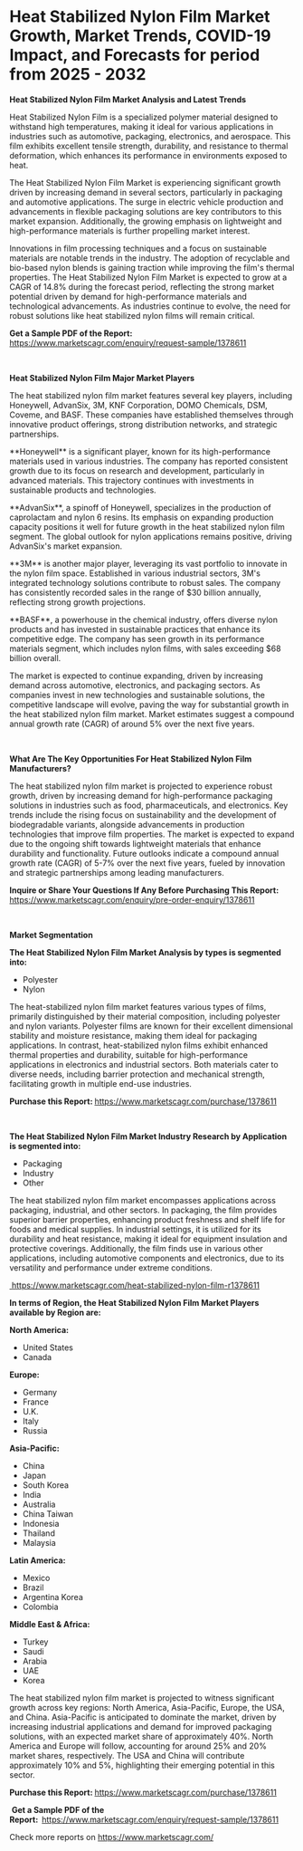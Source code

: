 <p><h1>Heat Stabilized Nylon Film Market Growth, Market Trends, COVID-19 Impact, and Forecasts for period from 2025 - 2032</h1></p><p><strong>Heat Stabilized Nylon Film Market Analysis and Latest Trends</strong></p>
<p><p>Heat Stabilized Nylon Film is a specialized polymer material designed to withstand high temperatures, making it ideal for various applications in industries such as automotive, packaging, electronics, and aerospace. This film exhibits excellent tensile strength, durability, and resistance to thermal deformation, which enhances its performance in environments exposed to heat.</p><p>The Heat Stabilized Nylon Film Market is experiencing significant growth driven by increasing demand in several sectors, particularly in packaging and automotive applications. The surge in electric vehicle production and advancements in flexible packaging solutions are key contributors to this market expansion. Additionally, the growing emphasis on lightweight and high-performance materials is further propelling market interest.</p><p>Innovations in film processing techniques and a focus on sustainable materials are notable trends in the industry. The adoption of recyclable and bio-based nylon blends is gaining traction while improving the film's thermal properties. The Heat Stabilized Nylon Film Market is expected to grow at a CAGR of 14.8% during the forecast period, reflecting the strong market potential driven by demand for high-performance materials and technological advancements. As industries continue to evolve, the need for robust solutions like heat stabilized nylon films will remain critical.</p></p>
<p><strong>Get a Sample PDF of the Report:&nbsp;</strong> <a href="https://www.marketscagr.com/enquiry/request-sample/1378611?utm_campaign=3577&utm_medium=2&utm_source=Github&utm_content=ia&utm_term=02042025&utm_id=heat-stabilized-nylon-film">https://www.marketscagr.com/enquiry/request-sample/1378611</a></p>
<p>&nbsp;</p>
<p><strong>Heat Stabilized Nylon Film Major Market Players</strong></p>
<p><p>The heat stabilized nylon film market features several key players, including Honeywell, AdvanSix, 3M, KNF Corporation, DOMO Chemicals, DSM, Coveme, and BASF. These companies have established themselves through innovative product offerings, strong distribution networks, and strategic partnerships.</p><p>**Honeywell** is a significant player, known for its high-performance materials used in various industries. The company has reported consistent growth due to its focus on research and development, particularly in advanced materials. This trajectory continues with investments in sustainable products and technologies.</p><p>**AdvanSix**, a spinoff of Honeywell, specializes in the production of caprolactam and nylon 6 resins. Its emphasis on expanding production capacity positions it well for future growth in the heat stabilized nylon film segment. The global outlook for nylon applications remains positive, driving AdvanSix's market expansion.</p><p>**3M** is another major player, leveraging its vast portfolio to innovate in the nylon film space. Established in various industrial sectors, 3M's integrated technology solutions contribute to robust sales. The company has consistently recorded sales in the range of $30 billion annually, reflecting strong growth projections.</p><p>**BASF**, a powerhouse in the chemical industry, offers diverse nylon products and has invested in sustainable practices that enhance its competitive edge. The company has seen growth in its performance materials segment, which includes nylon films, with sales exceeding $68 billion overall.</p><p>The market is expected to continue expanding, driven by increasing demand across automotive, electronics, and packaging sectors. As companies invest in new technologies and sustainable solutions, the competitive landscape will evolve, paving the way for substantial growth in the heat stabilized nylon film market. Market estimates suggest a compound annual growth rate (CAGR) of around 5% over the next five years.</p></p>
<p>&nbsp;</p>
<p><strong>What Are The Key Opportunities For Heat Stabilized Nylon Film Manufacturers?</strong></p>
<p><p>The heat stabilized nylon film market is projected to experience robust growth, driven by increasing demand for high-performance packaging solutions in industries such as food, pharmaceuticals, and electronics. Key trends include the rising focus on sustainability and the development of biodegradable variants, alongside advancements in production technologies that improve film properties. The market is expected to expand due to the ongoing shift towards lightweight materials that enhance durability and functionality. Future outlooks indicate a compound annual growth rate (CAGR) of 5-7% over the next five years, fueled by innovation and strategic partnerships among leading manufacturers.</p></p>
<p><strong>Inquire or Share Your Questions If Any Before Purchasing This Report:</strong> <a href="https://www.marketscagr.com/enquiry/pre-order-enquiry/1378611?utm_campaign=3577&utm_medium=2&utm_source=Github&utm_content=ia&utm_term=02042025&utm_id=heat-stabilized-nylon-film">https://www.marketscagr.com/enquiry/pre-order-enquiry/1378611</a></p>
<p>&nbsp;</p>
<p><strong>Market Segmentation</strong></p>
<p><strong>The Heat Stabilized Nylon Film Market Analysis by types is segmented into:</strong></p>
<p><ul><li>Polyester</li><li>Nylon</li></ul></p>
<p><p>The heat-stabilized nylon film market features various types of films, primarily distinguished by their material composition, including polyester and nylon variants. Polyester films are known for their excellent dimensional stability and moisture resistance, making them ideal for packaging applications. In contrast, heat-stabilized nylon films exhibit enhanced thermal properties and durability, suitable for high-performance applications in electronics and industrial sectors. Both materials cater to diverse needs, including barrier protection and mechanical strength, facilitating growth in multiple end-use industries.</p></p>
<p><strong>Purchase this Report:&nbsp;</strong><a href="https://www.marketscagr.com/purchase/1378611?utm_campaign=3577&utm_medium=2&utm_source=Github&utm_content=ia&utm_term=02042025&utm_id=heat-stabilized-nylon-film">https://www.marketscagr.com/purchase/1378611</a></p>
<p>&nbsp;</p>
<p><strong>The Heat Stabilized Nylon Film Market Industry Research by Application is segmented into:</strong></p>
<p><ul><li>Packaging</li><li>Industry</li><li>Other</li></ul></p>
<p><p>The heat stabilized nylon film market encompasses applications across packaging, industrial, and other sectors. In packaging, the film provides superior barrier properties, enhancing product freshness and shelf life for foods and medical supplies. In industrial settings, it is utilized for its durability and heat resistance, making it ideal for equipment insulation and protective coverings. Additionally, the film finds use in various other applications, including automotive components and electronics, due to its versatility and performance under extreme conditions.</p></p>
<p><a href="https://www.marketscagr.com/heat-stabilized-nylon-film-r1378611?utm_campaign=3577&utm_medium=2&utm_source=Github&utm_content=ia&utm_term=02042025&utm_id=heat-stabilized-nylon-film">&nbsp;https://www.marketscagr.com/heat-stabilized-nylon-film-r1378611</a></p>
<p><strong>In terms of Region, the Heat Stabilized Nylon Film Market Players available by Region are:</strong></p>
<p>
    <p> <strong> North America: </strong>
        <ul>
            <li>United States</li>
            <li>Canada</li>
        </ul>
        </p> 
    <p> <strong> Europe: </strong>
        <ul>
            <li>Germany</li>
            <li>France</li>
            <li>U.K.</li>
            <li>Italy</li>
            <li>Russia</li>
        </ul>
        </p> 
    <p> <strong> Asia-Pacific: </strong>
        <ul>
            <li>China</li>
            <li>Japan</li>
            <li>South Korea</li>
            <li>India</li>
            <li>Australia</li>
            <li>China Taiwan</li>
            <li>Indonesia</li>
            <li>Thailand</li>
            <li>Malaysia</li>
        </ul>
        </p> 
    <p> <strong> Latin America: </strong>
        <ul>
            <li>Mexico</li>
            <li>Brazil</li>
            <li>Argentina Korea</li>
            <li>Colombia</li>
        </ul>
        </p> 
    <p> <strong> Middle East & Africa: </strong>
        <ul>
            <li>Turkey</li>
            <li>Saudi</li>
            <li>Arabia</li>
            <li>UAE</li>
            <li>Korea</li>
        </ul>
    </p>
    </p>
<p><p>The heat stabilized nylon film market is projected to witness significant growth across key regions: North America, Asia-Pacific, Europe, the USA, and China. Asia-Pacific is anticipated to dominate the market, driven by increasing industrial applications and demand for improved packaging solutions, with an expected market share of approximately 40%. North America and Europe will follow, accounting for around 25% and 20% market shares, respectively. The USA and China will contribute approximately 10% and 5%, highlighting their emerging potential in this sector.</p></p>
<p><strong>Purchase this Report: </strong><a href="https://www.marketscagr.com/purchase/1378611?utm_campaign=3577&utm_medium=2&utm_source=Github&utm_content=ia&utm_term=02042025&utm_id=heat-stabilized-nylon-film">https://www.marketscagr.com/purchase/1378611</a></p>
<p>&nbsp;<strong>Get a Sample PDF of the Report:&nbsp;&nbsp;</strong><a href="https://www.marketscagr.com/enquiry/request-sample/1378611?utm_campaign=3577&utm_medium=2&utm_source=Github&utm_content=ia&utm_term=02042025&utm_id=heat-stabilized-nylon-film">https://www.marketscagr.com/enquiry/request-sample/1378611</a></p>
<p><strong></strong></p>
<p>Check more reports on <a href="https://www.marketscagr.com/?utm_campaign=3577&utm_medium=2&utm_source=Github&utm_content=ia&utm_term=02042025&utm_id=heat-stabilized-nylon-film">https://www.marketscagr.com/</a></p>